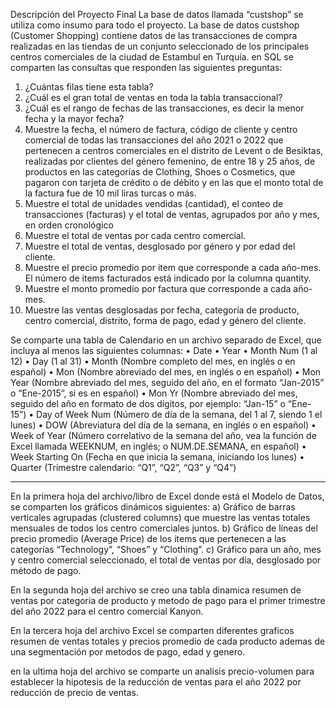 Descripción del Proyecto Final
La base de datos llamada “custshop” se utiliza como insumo para todo el proyecto.
La base de datos custshop (Customer Shopping) contiene datos de las transacciones de compra realizadas en las tiendas de un conjunto seleccionado de los principales centros comerciales de la ciudad de Estambul en Turquía.
en SQL se comparten las consultas que responden las siguientes preguntas:

1. ¿Cuántas filas tiene esta tabla?
2. ¿Cuál es el gran total de ventas en toda la tabla transaccional?
3. ¿Cuál es el rango de fechas de las transacciones, es decir la menor fecha y la mayor fecha?
4. Muestre la fecha, el número de factura, código de cliente y centro comercial de todas las transacciones del año 2021 o 2022 que pertenecen a centros comerciales en el distrito de Levent o de Besiktas, realizadas por clientes del género femenino, de entre 18 y 25 años, de productos en las categorías de Clothing, Shoes o Cosmetics, que pagaron con tarjeta de crédito o de débito y en las que el monto total de la factura fue de 10 mil liras turcas o más.
5. Muestre el total de unidades vendidas (cantidad), el conteo de transacciones (facturas) y el total de ventas, agrupados por año y mes, en orden cronológico
6. Muestre el total de ventas por cada centro comercial.
7. Muestre el total de ventas, desglosado por género y por edad del cliente.
8. Muestre el precio promedio por item que corresponde a cada año-mes. El número de items facturados está indicado por la columna quantity.
9. Muestre el monto promedio por factura que corresponde a cada año-mes.
10. Muestre las ventas desglosadas por fecha, categoría de producto, centro comercial, distrito, forma de pago, edad y género del cliente.

Se comparte una tabla de Calendario en un archivo separado de Excel, que incluya al menos las siguientes columnas:
• Date
• Year
• Month Num (1 al 12)
• Day (1 al 31)
• Month (Nombre completo del mes, en inglés o en español)
• Mon (Nombre abreviado del mes, en inglés o en español)
• Mon Year (Nombre abreviado del mes, seguido del año, en el formato “Jan-2015” o “Ene-2015”, si es en español)
• Mon Yr (Nombre abreviado del mes, seguido del año en formato de dos dígitos, por ejemplo: “Jan-15” o “Ene-15”)
• Day of Week Num (Número de día de la semana, del 1 al 7, siendo 1 el lunes)
• DOW (Abreviatura del día de la semana, en inglés o en español)
• Week of Year (Número correlativo de la semana del año, vea la función de Excel llamada WEEKNUM, en inglés; o NUM.DE.SEMANA, en español)
• Week Starting On (Fecha en que inicia la semana, iniciando los lunes)
• Quarter (Trimestre calendario: “Q1”, “Q2”, “Q3” y “Q4”)

________________________________________________________________________________________________________

En la primera hoja del archivo/libro de Excel donde está el Modelo de Datos, se comparten los gráficos dinámicos siguientes:
a) Gráfico de barras verticales agrupadas (clustered columns) que muestre las ventas totales mensuales de todos los centro comerciales juntos.
b) Gráfico de líneas del precio promedio (Average Price) de los items que pertenecen a las categorías “Technology”, “Shoes” y “Clothing”. 
c) Gráfico para un año, mes y centro comercial seleccionado, el total de ventas por día, desglosado por método de pago.

En la segunda hoja del archivo se creo una tabla dinamica resumen de ventas por categoria de producto y metodo de pago para el primer trimestre del año 2022 para el centro comercial Kanyon.

En la tercera hoja del archivo Excel se comparten diferentes graficos resumen de ventas totales y precios promedio de cada producto ademas de una segmentación por metodos de pago, edad y genero.

en la ultima hoja del archivo se comparte un analisis precio-volumen para establecer la hipotesis de la reducción de ventas para el año 2022 por reducción de precio de ventas.


